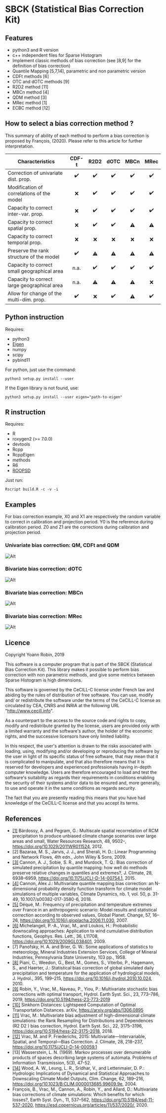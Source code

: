 # SBCK (Statistical Bias Correction Kit)

## Features
- python3 and R version
- c++ independent files for Sparse Histogram
- Implement classic methods of bias correction (see [8,9] for the definition of bias correction)
- Quantile Mapping [5,7,14], parametric and non parametric version
- CDFt methods [6] 
- OTC and dOTC methods [9]
- R2D2 method [11]
- MBCn method [4]
- QDM method [3]
- MRec method [1]
- ECBC method [12]

## How to select a bias correction method ?

This summary of ability of each method to perform a bias correction is proposed by François, (2020). Please refer to
this article for further interpretation.

| Characteristics                             | CDF-t              | R2D2               | dOTC               | MBCn               | MRec               |
|---------------------------------------------| :----------------: | :----------------: | :----------------: | :----------------: | :----------------: |
| Correction of univariate dist. prop.        | :heavy_check_mark: | :heavy_check_mark: | :heavy_check_mark: | :heavy_check_mark: | :heavy_check_mark: |
| Modification of correlations of the model   | :x:                | :heavy_check_mark: | :heavy_check_mark: | :heavy_check_mark: | :heavy_check_mark: |
| Capacity to correct inter-var. prop.        | :x:                | :heavy_check_mark: | :heavy_check_mark: | :heavy_check_mark: | :heavy_check_mark: |
| Capacity to correct spatial prop.           | :x:                | :heavy_check_mark: | :heavy_check_mark: | :warning:          | :warning:          |
| Capacity to correct temporal prop.          | :x:                | :x:                | :x:                | :x:                | :x:                |
| Preserve the rank structure of the model    | :heavy_check_mark: | :warning:          | :warning:          | :warning:          | :warning:          |
| Capacity to correct small geographical area | n.a.               | :heavy_check_mark: | :heavy_check_mark: | :heavy_check_mark: | :heavy_check_mark: |
| Capacity to correct large geographical area | n.a.               | :warning:          | :warning:          | :warning:          | :x:                |
| Allow for change of the multi-dim. prop.    | :heavy_check_mark: | :x:                | :heavy_check_mark: | :warning:          | :heavy_check_mark: |


## Python instruction

Requires:
- python3
- [Eigen](http://eigen.tuxfamily.org/index.php?title=Main_Page)
- numpy
- scipy
- pybind11

For python, just use the command:
```
python3 setup.py install --user
```

If the Eigen library is not found, use:
```
python3 setup.py install --user eigen="path-to-eigen"
```

## R instruction

Requires:
- R
- roxygen2 (>= 7.0.0)
- devtools
- Rcpp
- RcppEigen
- methods
- R6
- [ROOPSD](https://github.com/yrobink/ROOPSD)

Just run:
```
Rscript build.R -c -v -i
```


## Examples

For bias correction example, X0 and X1 are respectively the random variable to correct in calibration and
projection period. Y0 is the reference during calibration period. Z0 and Z1 are the corrections during calibration
and projection period.


### Univariate bias correction: QM, CDFt and QDM
![Alt](/figures/univariate.png)

### Bivariate bias correction: dOTC
![Alt](/figures/multivariate_dOTC.png)

### Bivariate bias correction: MBCn
![Alt](/figures/multivariate_MBCn.png)

### Bivariate bias correction: MRec
![Alt](/figures/multivariate_MRec.png)

## Licence

Copyright Yoann Robin, 2019

This software is a computer program that is part of the SBCK (Statistical
Bias Correction Kit). This library makes it possible to perform bias
correction with non parametric methods, and give some metrics between Sparse
Histogram is high dimensions.

This software is governed by the CeCILL-C license under French law and
abiding by the rules of distribution of free software.  You can  use,
modify and/ or redistribute the software under the terms of the CeCILL-C
license as circulated by CEA, CNRS and INRIA at the following URL
"http://www.cecill.info".

As a counterpart to the access to the source code and  rights to copy,
modify and redistribute granted by the license, users are provided only
with a limited warranty  and the software's author,  the holder of the
economic rights,  and the successive licensors  have only  limited
liability.

In this respect, the user's attention is drawn to the risks associated
with loading,  using,  modifying and/or developing or reproducing the
software by the user in light of its specific status of free software,
that may mean  that it is complicated to manipulate,  and  that  also
therefore means  that it is reserved for developers  and  experienced
professionals having in-depth computer knowledge. Users are therefore
encouraged to load and test the software's suitability as regards their
requirements in conditions enabling the security of their systems and/or
data to be ensured and,  more generally, to use and operate it in the
same conditions as regards security.

The fact that you are presently reading this means that you have had
knowledge of the CeCILL-C license and that you accept its terms.


## References
- [[1]](https://agupubs.onlinelibrary.wiley.com/doi/full/10.1029/2011WR011524) Bárdossy, A. and Pegram, G.: Multiscale spatial recorrelation of RCM precipitation to produce unbiased climate change scenarios over large areas and small, Water Resources Research, 48, 9502–, https://doi.org/10.1029/2011WR011524, 2012.
- [2] Bazaraa, M. S., Jarvis, J. J., and Sherali, H. D.: Linear Programming and Network Flows, 4th edn., John Wiley & Sons, 2009.
- [[3]](https://doi.org/10.1175/JCLI-D-14-00754.1) Cannon, A. J., Sobie, S. R., and Murdock, T. Q.: Bias correction of simulated precipitation by quantile mapping: how well do methods preserve relative changes in quantiles and extremes?, J. Climate, 28, 6938–6959, https://doi.org/10.1175/JCLI-D-14-00754.1, 2015.
- [[4]](https://link.springer.com/article/10.1007/s00382-017-3580-6) Cannon, Alex J.: Multivariate quantile mapping bias correction: an N-dimensional probability density function transform for climate model simulations of multiple variables, Climate Dynamics, nb. 1, vol. 50, p. 31-49, 10.1007/s00382-017-3580-6, 2018.
- [[5]](https://doi.org/10.1016/j.gloplacha.2006.11.030) Déqué, M.: Frequency of precipitation and temperature extremes over France in an anthropogenic scenario: Model results and statistical correction according to observed values, Global Planet. Change, 57, 16–26, https://doi.org/10.1016/j.gloplacha.2006.11.030, 2007.
- [[6]](https://doi.org/10.1029/2009GL038401) Michelangeli, P.-A., Vrac, M., and Loukos, H.: Probabilistic downscaling approaches: Application to wind cumulative distribution functions, Geophys. Res. Lett., 36, L11708, https://doi.org/10.1029/2009GL038401, 2009.
- [7] Panofsky, H. A. and Brier, G. W.: Some applications of statistics to meteorology, Mineral Industries Extension Services, College of Mineral Industries, Pennsylvania State University, 103 pp., 1958.
- [[8]](https://doi.org/10.1016/j.jhydrol.2010.10.024) Piani, C., Weedon, G., Best, M., Gomes, S., Viterbo, P., Hagemann, S., and Haerter, J.: Statistical bias correction of global simulated daily precipitation and temperature for the application of hydrological models, J. Hydrol., 395, 199–215, https://doi.org/10.1016/j.jhydrol.2010.10.024, 2010.
- [[9]](https://doi.org/10.5194/hess-23-773-2019) Robin, Y., Vrac, M., Naveau, P., Yiou, P.: Multivariate stochastic bias corrections with optimal transport, Hydrol. Earth Syst. Sci., 23, 773–786, 2019, https://doi.org/10.5194/hess-23-773-2019
- [[10]](https://arxiv.org/abs/1306.0895) Sinkhorn Distances: Lightspeed Computation of Optimal Transportation Distances. arXiv, https://arxiv.org/abs/1306.0895
- [[11]](https://doi.org/10.5194/hess-22-3175-2018) Vrac, M.: Multivariate bias adjustment of high-dimensional climate simulations: the Rank Resampling for Distributions and Dependences (R2 D2 ) bias correction, Hydrol. Earth Syst. Sci., 22, 3175–3196, https://doi.org/10.5194/hess-22-3175-2018, 2018.
- [[12]](https://doi.org/10.1175/JCLI-D-14-00059.1) Vrac, M. and P. Friederichs, 2015: Multivariate—Intervariable, Spatial, and Temporal—Bias Correction. J. Climate, 28, 218–237, https://doi.org/10.1175/JCLI-D-14-00059.1
- [13] Wasserstein, L. N. (1969). Markov processes over denumerable products of spaces describing large systems of automata. Problems of Information Transmission, 5(3), 47-52.
- [[14]](https://doi.org/10.1023/B:CLIM.0000013685.99609.9e) Wood, A. W., Leung, L. R., Sridhar, V., and Lettenmaier, D. P.: Hydrologic Implications of Dynamical and Statistical Approaches to Downscaling Climate Model Outputs, Clim. Change, 62, 189–216, https://doi.org/10.1023/B:CLIM.0000013685.99609.9e, 2004.
- François, B., Vrac, M., Cannon, A., Robin, Y., and Allard, D.: Multivariate bias corrections of climate simulations: Which benefits for which losses?, Earth Syst. Dyn., 11, 537–562, https://doi.org/10.5194/esd-11-537-2020, https://esd.copernicus.org/articles/11/537/2020/, 2020.
